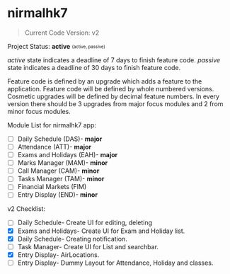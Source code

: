 # nirmalhk7

> Current Code Version: v2

Project Status: **active**
<sub><sup>(active, passive)</sup></sub>

*active* state indicates a deadline of 7 days to finish feature code.
*passive* state indicates a deadline of 30 days to finish feature code.

Feature code is defined by an upgrade which adds a feature to the application. Feature code will be defined by whole numbered versions.
Cosmetic upgrades will be defined by decimal feature numbers.
In every version there should be 3 upgrades from major focus modules and 2 from minor focus modules.

Module List for nirmalhk7 app:

- [ ] Daily Schedule (DAS)- **major**
- [ ] Attendance (ATT)- **major**
- [ ] Exams and Holidays (EAH)- **major**
- [ ] Marks Manager (MAM)- **minor**
- [ ] Call Manager (CAM)- **minor**
- [ ] Tasks Manager (TAM)- **minor**
- [ ] Financial Markets (FIM)
- [ ] Entry Display (END)- **minor**

v2 Checklist:
- [ ] Daily Schedule- Create UI for editing, deleting
- [x] Exams and Holidays- Create UI for Exam and Holiday list.
- [x] Daily Schedule- Creating notification.
- [ ] Task Manager- Create UI for List and searchbar.
- [x] Entry Display- AirLocations.
- [ ] Entry Display- Dummy Layout for Attendance, Holiday and classes.
